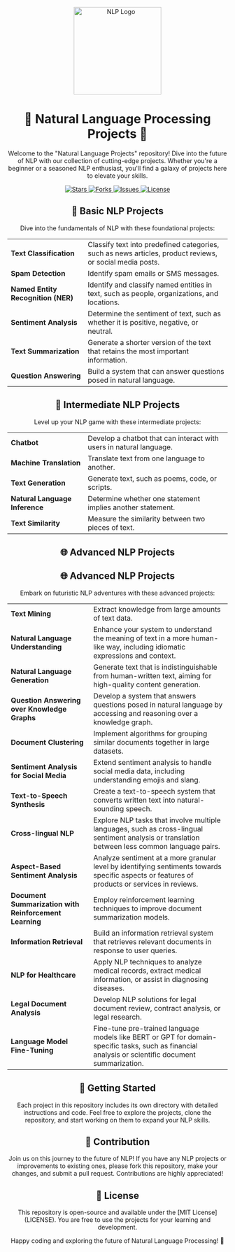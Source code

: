 <p align="center">
  <img src="https://your-image-url-here.com" alt="NLP Logo" width="200">
</p>

<h1 align="center">🚀 Natural Language Processing Projects 🌌</h1>

<p align="center">Welcome to the "Natural Language Projects" repository! Dive into the future of NLP with our collection of cutting-edge projects. Whether you're a beginner or a seasoned NLP enthusiast, you'll find a galaxy of projects here to elevate your skills.</p>

<div align="center">
  <a href="https://github.com/mohd-faizy/NLP_Projects/stargazers">
    <img src="https://img.shields.io/github/stars/YourGitHubUsername/Natural-Language-Projects?style=social" alt="Stars">
  </a>
  <a href="https://github.com/mohd-faizy/NLP_Projects/network/members">
    <img src="https://img.shields.io/github/forks/YourGitHubUsername/Natural-Language-Projects?style=social" alt="Forks">
  </a>
  <a href="https://github.com/mohd-faizy/NLP_Projects/issues">
    <img src="https://img.shields.io/github/issues/YourGitHubUsername/Natural-Language-Projects" alt="Issues">
  </a>
  <a href="https://github.com/mohd-faizy/NLP_Projects/blob/master/LICENSE">
    <img src="https://img.shields.io/github/license/YourGitHubUsername/Natural-Language-Projects" alt="License">
  </a>
</div>

<h2 align="center">🌟 Basic NLP Projects</h2>

<p align="center">Dive into the fundamentals of NLP with these foundational projects:</p>

<table align="center">
  <tr>
    <td><strong>Text Classification</strong></td>
    <td>Classify text into predefined categories, such as news articles, product reviews, or social media posts.</td>
  </tr>
  <tr>
    <td><strong>Spam Detection</strong></td>
    <td>Identify spam emails or SMS messages.</td>
  </tr>
  <tr>
    <td><strong>Named Entity Recognition (NER)</strong></td>
    <td>Identify and classify named entities in text, such as people, organizations, and locations.</td>
  </tr>
  <tr>
    <td><strong>Sentiment Analysis</strong></td>
    <td>Determine the sentiment of text, such as whether it is positive, negative, or neutral.</td>
  </tr>
  <tr>
    <td><strong>Text Summarization</strong></td>
    <td>Generate a shorter version of the text that retains the most important information.</td>
  </tr>
  <tr>
    <td><strong>Question Answering</strong></td>
    <td>Build a system that can answer questions posed in natural language.</td>
  </tr>
</table>

<h2 align="center">🚀 Intermediate NLP Projects</h2>

<p align="center">Level up your NLP game with these intermediate projects:</p>

<table align="center">
  <tr>
    <td><strong>Chatbot</strong></td>
    <td>Develop a chatbot that can interact with users in natural language.</td>
  </tr>
  <tr>
    <td><strong>Machine Translation</strong></td>
    <td>Translate text from one language to another.</td>
  </tr>
  <tr>
    <td><strong>Text Generation</strong></td>
    <td>Generate text, such as poems, code, or scripts.</td>
  </tr>
  <tr>
    <td><strong>Natural Language Inference</strong></td>
    <td>Determine whether one statement implies another statement.</td>
  </tr>
  <tr>
    <td><strong>Text Similarity</strong></td>
    <td>Measure the similarity between two pieces of text.</td>
  </tr>
</table>

<h2 align="center">🌐 Advanced NLP Projects</h2>

<h2 align="center">🌐 Advanced NLP Projects</h2>

<p align="center">Embark on futuristic NLP adventures with these advanced projects:</p>

<table align="center">
  <tr>
    <td><strong>Text Mining</strong></td>
    <td>Extract knowledge from large amounts of text data.</td>
  </tr>
  <tr>
    <td><strong>Natural Language Understanding</strong></td>
    <td>Enhance your system to understand the meaning of text in a more human-like way, including idiomatic expressions and context.</td>
  </tr>
  <tr>
    <td><strong>Natural Language Generation</strong></td>
    <td>Generate text that is indistinguishable from human-written text, aiming for high-quality content generation.</td>
  </tr>
  <tr>
    <td><strong>Question Answering over Knowledge Graphs</strong></td>
    <td>Develop a system that answers questions posed in natural language by accessing and reasoning over a knowledge graph.</td>
  </tr>
  <tr>
    <td><strong>Document Clustering</strong></td>
    <td>Implement algorithms for grouping similar documents together in large datasets.</td>
  </tr>
  <tr>
    <td><strong>Sentiment Analysis for Social Media</strong></td>
    <td>Extend sentiment analysis to handle social media data, including understanding emojis and slang.</td>
  </tr>
  <tr>
    <td><strong>Text-to-Speech Synthesis</strong></td>
    <td>Create a text-to-speech system that converts written text into natural-sounding speech.</td>
  </tr>
  <tr>
    <td><strong>Cross-lingual NLP</strong></td>
    <td>Explore NLP tasks that involve multiple languages, such as cross-lingual sentiment analysis or translation between less common language pairs.</td>
  </tr>
  <tr>
    <td><strong>Aspect-Based Sentiment Analysis</strong></td>
    <td>Analyze sentiment at a more granular level by identifying sentiments towards specific aspects or features of products or services in reviews.</td>
  </tr>
  <tr>
    <td><strong>Document Summarization with Reinforcement Learning</strong></td>
    <td>Employ reinforcement learning techniques to improve document summarization models.</td>
  </tr>
  <tr>
    <td><strong>Information Retrieval</strong></td>
    <td>Build an information retrieval system that retrieves relevant documents in response to user queries.</td>
  </tr>
  <tr>
    <td><strong>NLP for Healthcare</strong></td>
    <td>Apply NLP techniques to analyze medical records, extract medical information, or assist in diagnosing diseases.</td>
  </tr>
  <tr>
    <td><strong>Legal Document Analysis</strong></td>
    <td>Develop NLP solutions for legal document review, contract analysis, or legal research.</td>
  </tr>
  <tr>
    <td><strong>Language Model Fine-Tuning</strong></td>
    <td>Fine-tune pre-trained language models like BERT or GPT for domain-specific tasks, such as financial analysis or scientific document summarization.</td>
  </tr>
</table>


<h2 align="center">🚀 Getting Started</h2>

<p align="center">Each project in this repository includes its own directory with detailed instructions and code. Feel free to explore the projects, clone the repository, and start working on them to expand your NLP skills.</p>

<h2 align="center">🤝 Contribution</h2>

<p align="center">Join us on this journey to the future of NLP! If you have any NLP projects or improvements to existing ones, please fork this repository, make your changes, and submit a pull request. Contributions are highly appreciated!</p>

<h2 align="center">📝 License</h2>

<p align="center">This repository is open-source and available under the [MIT License](LICENSE). You are free to use the projects for your learning and development.</p>

<p align="center">Happy coding and exploring the future of Natural Language Processing! 🌟</p>
